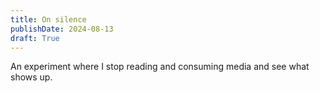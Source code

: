 ```yaml
---
title: On silence
publishDate: 2024-08-13
draft: True
---
```


An experiment where I stop reading and consuming media and see what shows up. 